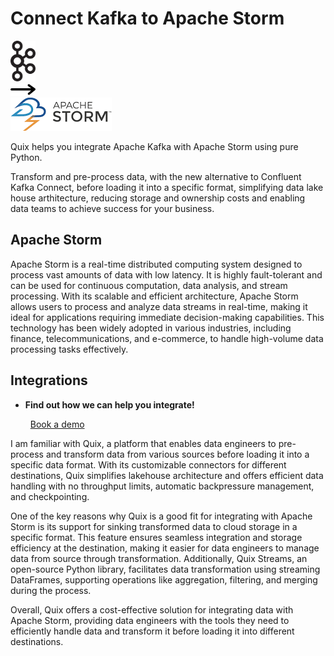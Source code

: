 # Connect Kafka to Apache Storm

<div class="connect-images cards blog-grid-card" markdown>
<div>
<img src="../images/kafka_logo.png" width="40px" />
</div>
<div>
<img src="../images/arrow.svg" width="40px" />
</div>
<div>
<img src="./images/apache-storm_1.jpg" />
</div>
</div>

Quix helps you integrate Apache Kafka with Apache Storm using pure Python.

Transform and pre-process data, with the new alternative to Confluent Kafka Connect, before loading it into a specific format, simplifying data lake house arthitecture, reducing storage and ownership costs and enabling data teams to achieve success for your business.

## Apache Storm

Apache Storm is a real-time distributed computing system designed to process vast amounts of data with low latency. It is highly fault-tolerant and can be used for continuous computation, data analysis, and stream processing. With its scalable and efficient architecture, Apache Storm allows users to process and analyze data streams in real-time, making it ideal for applications requiring immediate decision-making capabilities. This technology has been widely adopted in various industries, including finance, telecommunications, and e-commerce, to handle high-volume data processing tasks effectively.

## Integrations

<div class="grid cards" markdown>

- __Find out how we can help you integrate!__

    <a class="md-button md-button--primary" href="https://share.hsforms.com/1iW0TmZzKQMChk0lxd_tGiw4yjw2?__hstc=175542013.2303933fbd746c0ac86d9ccbe9bc9100.1728383268831.1729603416735.1729620918855.31&__hssc=175542013.1.1729620918855&__hsfp=2132701734" target="_blank" style="margin:.5rem;">Book a demo</a>

</div>


I am familiar with Quix, a platform that enables data engineers to pre-process and transform data from various sources before loading it into a specific data format. With its customizable connectors for different destinations, Quix simplifies lakehouse architecture and offers efficient data handling with no throughput limits, automatic backpressure management, and checkpointing. 

One of the key reasons why Quix is a good fit for integrating with Apache Storm is its support for sinking transformed data to cloud storage in a specific format. This feature ensures seamless integration and storage efficiency at the destination, making it easier for data engineers to manage data from source through transformation. Additionally, Quix Streams, an open-source Python library, facilitates data transformation using streaming DataFrames, supporting operations like aggregation, filtering, and merging during the process.

Overall, Quix offers a cost-effective solution for integrating data with Apache Storm, providing data engineers with the tools they need to efficiently handle data and transform it before loading it into different destinations.

